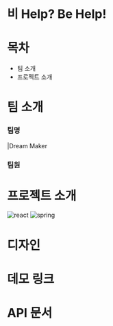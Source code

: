 # 비 Help? Be Help!



# 목차
- 팀 소개
- 프로젝트 소개


# 팀 소개
### 팀명

|Dream Maker


### 팀원


# 프로젝트 소개
![react](https://img.shields.io/badge/React-20232A?style=for-the-badge&logo=react&logoColor=61DAFB)
![spring](https://img.shields.io/badge/Spring-6DB33F?style=for-the-badge&logo=spring&logoColor=white)


# 디자인


# 데모 링크


# API 문서


